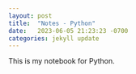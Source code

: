 ```yaml
---
layout: post
title:  "Notes - Python"
date:   2023-06-05 21:23:23 -0700
categories: jekyll update
---
```


This is my notebook for Python. 

